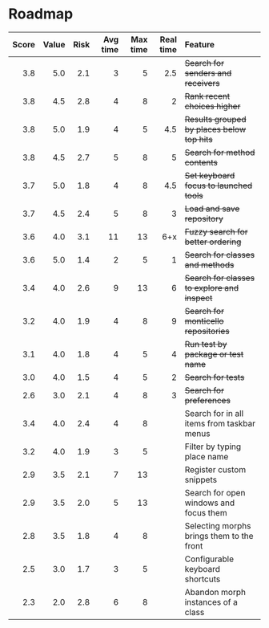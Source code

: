 Roadmap
=======

 Score |  Value |   Risk | Avg time | Max time | Real time | Feature
------:|-------:|-------:|---------:|---------:|----------:|:--------
   3.8 |    5.0 |    2.1 |        3 |        5 |        2.5| ~~Search for senders and receivers~~
   3.8 |    4.5 |    2.8 |        4 |        8 |         2 | ~~Rank recent choices higher~~
   3.8 |    5.0 |    1.9 |        4 |        5 |       4.5 | ~~Results grouped by places below top hits~~
   3.8 |    4.5 |    2.7 |        5 |        8 |       5    | ~~Search for method contents~~
   3.7 |    5.0 |    1.8 |        4 |        8 |       4.5 | ~~Set keyboard focus to launched tools~~
   3.7 |    4.5 |    2.4 |        5 |        8 |         3 | ~~Load and save repository~~
   3.6 |    4.0 |    3.1 |       11 |       13 |      6+x  | ~~Fuzzy search for better ordering~~
   3.6 |    5.0 |    1.4 |        2 |        5 |        1  | ~~Search for classes and methods~~
   3.4 |    4.0 |    2.6 |        9 |       13 |        6  | ~~Search for classes to explore and inspect~~
   3.2 |    4.0 |    1.9 |        4 |        8 |         9 | ~~Search for monticello repositories~~
   3.1 |    4.0 |    1.8 |        4 |        5 |         4 | ~~Run test by package or test name~~
   3.0 |    4.0 |    1.5 |        4 |        5 |         2 | ~~Search for tests~~
   2.6 |    3.0 |    2.1 |        4 |        8 |         3 | ~~Search for preferences~~
   3.4 |    4.0 |    2.4 |        4 |        8 |           | Search for in all items from taskbar menus
   3.2 |    4.0 |    1.9 |        3 |        5 |           | Filter by typing place name
   2.9 |    3.5 |    2.1 |        7 |       13 |           | Register custom snippets
   2.9 |    3.5 |    2.0 |        5 |       13 |           | Search for open windows and focus them
   2.8 |    3.5 |    1.8 |        4 |        8 |           | Selecting morphs brings them to the front
   2.5 |    3.0 |    1.7 |        3 |        5 |           | Configurable keyboard shortcuts
   2.3 |    2.0 |    2.8 |        6 |        8 |           | Abandon morph instances of a class
